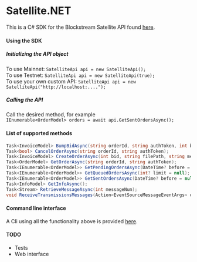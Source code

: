 # Satellite.NET

This is a C# SDK for the Blockstream Satellite API found [here](https://github.com/Blockstream/satellite-api).
#### Using the SDK
##### Initializing the API object  
To use Mainnet:
`SatelliteApi api = new SatelliteApi();`  
To use Testnet:
`SatelliteApi api = new SatelliteApi(true);`  
To use your own custom API:
`SatelliteApi api = new SatelliteApi("http://localhost:....");`  

##### Calling the API
Call the desired method, for example  
`IEnumerable<OrderModel> orders = await api.GetSentOrdersAsync();`


#### List of supported methods
```csharp
Task<InvoiceModel> BumpBidAsync(string orderId, string authToken, int bidIncrease);
Task<bool> CancelOrderAsync(string orderId, string authToken);
Task<InvoiceModel> CreateOrderAsync(int bid, string filePath, string message);
Task<OrderModel> GetOrderAsync(string orderId, string authToken);
Task<IEnumerable<OrderModel>> GetPendingOrdersAsync(DateTime? before = null);
Task<IEnumerable<OrderModel>> GetQueuedOrdersAsync(int? limit = null);
Task<IEnumerable<OrderModel>> GetSentOrdersAsync(DateTime? before = null);
Task<InfoModel> GetInfoAsync();
Task<Stream> RetrieveMessageAsync(int messageNum);
void ReceiveTransmissionsMessages(Action<EventSourceMessageEventArgs> onReceive, Action<DisconnectEventArgs> onDisconnection);
```

#### Command line interface
A Cli using all the functionality above is provided [here](https://github.com/bokobza/Satellite.NET/tree/master/src/Satellite.NET.Cli).

#### TODO
- Tests
- Web interface
